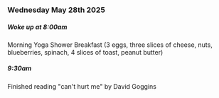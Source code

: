 ### Wednesday May 28th 2025

##### Woke up at 8:00am
Morning Yoga
Shower
Breakfast (3 eggs, three slices of cheese, nuts, blueberries, spinach, 4 slices of toast, peanut butter)

##### 9:30am

Finished reading "can't hurt me" by David Goggins